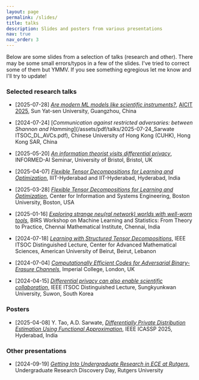 ```yaml
---
layout: page
permalink: /slides/
title: talks
description: Slides and posters from various presentations
nav: true
nav_order: 3
---
```


Below are some slides from a selection of talks (research and other). There may be some small errors/typos in a few of the slides. I've tried to correct some of them but YMMV. If you see something egregious let me know and I'll try to update!


<!-- [YYYY-MM-DD] [*Title*](/assets/pdf/talks/), Location -->

### Selected research talks

* [2025-07-28] [*Are modern ML models like scientific instruments?*](/assets/pdf/talks/2025-07-28_Sarwate_AICIT2025.pdf), [AICIT 2025](https://aicit2025.github.io/), Sun Yat-sen University, Guangzhou, China

* [2024-07-24] [*Communication against restricted adversaries: between Shannon and Hamming*](/assets/pdf/talks/2025-07-24_Sarwate ITSOC_DL_AVCs.pdf), Chinese University of Hong Kong (CUHK), Hong Kong SAR, China

* [2025-05-20] [*An information theorist visits differential privacy*](/assets/pdf/talks/2025-05-20_Sarwate_ITandDP_Bristol.pdf), INFORMED-AI Seminar, University of Bristol, Bristol, UK

* [2025-04-07] [*Flexible Tensor Decompositions
for Learning and Optimization*](/assets/pdf/talks/2025-04-07_Sarwate_Tensors_IIITH.pdf), IIIT-Hyderabad and IIT-Hyderabad, Hyderabad, India

* [2025-03-28] [*Flexible Tensor Decompositions for Learning and Optimization*](/assets/pdf/talks/2025-03-28_Sarwate_Tensors_BU.pdf), Center for Information and Systems Engineering, Boston University, Boston, USA

* [2025-01-16] [*Exploring strange neu(ral network) worlds with well-worn tools*](/assets/pdf/talks/2025-01-16_Sarwate_CMI.pdf), BIRS Workshop on 
Machine Learning and Statistics: From Theory to Practice, Chennai Mathematical Institute, Chennai, India

* [2024-07-18] [*Learning with Structured
Tensor Decompositions*](/assets/pdf/talks/2024-07-18_Sarwate_DL_Tensors_AUB.pdf), IEEE ITSOC Distinguished Lecture, Center for Advanced Mathematical Sciences, American University of Beirut, Beirut, Lebanon

* [2024-07-04] [*Computationally Efficient Codes for Adversarial Binary-Erasure Channels*](/assets/pdf/talks/2024-07-04_Sarwate_CompEffErasure_Imperial.pdf), Imperial College, London, UK

* [2024-04-15] [*Differential privacy can also
enable scientific collaboration*](/assets/pdf/talks/2024-04-15_Sarwate_DL_Privacy_SKKU.pdf), IEEE ITSOC Distinguished Lecture, Sungkyunkwan University, Suwon, South Korea

### Posters

* [2025-04-08] Y. Tao, A.D. Sarwate, [*Differentially Private Distribution Estimation Using Functional Approximation*](/assets/pdf/posters/ICASSP2025_Poster_YeTao_v3.pdf), IEEE ICASSP 2025, Hyderabad, India

### Other presentations

* [2024-09-19] [*Getting Into Undergraduate Research in ECE at Rutgers*](/assets/pdf/talks/2024-09-19_Sarwate_URDD), Undergraduate Research Discovery Day, Rutgers University

